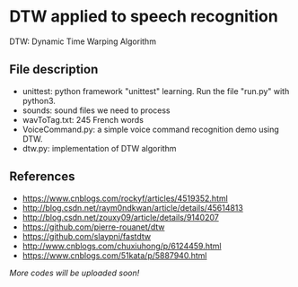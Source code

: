 # DTW applied to speech recognition
DTW: Dynamic Time Warping Algorithm

## File description
* unittest: python framework "unittest" learning. Run the file "run.py" with python3.
* sounds: sound files we need to process
* wavToTag.txt: 245 French words
* VoiceCommand.py: a simple voice command recognition demo using DTW. 
* dtw.py: implementation of DTW algorithm


## References
* https://www.cnblogs.com/rockyf/articles/4519352.html
* http://blog.csdn.net/raym0ndkwan/article/details/45614813
* http://blog.csdn.net/zouxy09/article/details/9140207
* https://github.com/pierre-rouanet/dtw
* https://github.com/slaypni/fastdtw
* http://www.cnblogs.com/chuxiuhong/p/6124459.html
* https://www.cnblogs.com/51kata/p/5887940.html


*More codes will be uploaded soon!*
